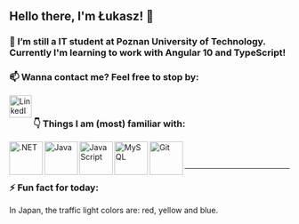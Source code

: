 ## Hello there, I'm Łukasz! 👋

<!--
**SelethenPL/SelethenPL** is a ✨ _special_ ✨ repository because its `README.md` (this file) appears on your GitHub profile.
-->

### 🌱 I’m still a IT student at Poznan University of Technology. Currently I'm learning to work with Angular 10 and TypeScript!

### 📫 Wanna contact me? Feel free to stop by:

[<img align="left" alt="LinkedIn" width="40px" src="https://cdn.jsdelivr.net/npm/simple-icons@v3/icons/linkedin.svg" />][linkedin]

<br />

### :point_down: Things I am (most) familiar with:

<img align="left" alt=".NET" width="60px" src="https://cdn.jsdelivr.net/npm/simple-icons@3.5.0/icons/dot-net.svg" />
<img align="left" alt="Java" width="60px" src="https://cdn.jsdelivr.net/npm/simple-icons@3.5.0/icons/java.svg" />
<img align="left" alt="JavaScript" width="60px" src="https://cdn.jsdelivr.net/npm/simple-icons@3.5.0/icons/javascript.svg" />
<!-- img align="left" alt="Angular" width="60px" src="https://cdn.jsdelivr.net/npm/simple-icons@3.5.0/icons/angularjs.svg" -->
<!-- img align="left" alt="TypeScript" width="60px" src="https://simpleicons.org/icons/typescript.svg" -->
<img align="left" alt="MySQL" width="60px" src="https://cdn.jsdelivr.net/npm/simple-icons@3.5.0/icons/mysql.svg" />
<img align="left" alt="Git" width="60px" src="https://cdn.jsdelivr.net/npm/simple-icons@3.5.0/icons/git.svg" />

<br />
<br />

---

### ⚡ Fun fact for today: 
In Japan, the traffic light colors are: red, yellow and blue.

[linkedin]: https://www.linkedin.com/in/%C5%82ukasz-duhr-5856a41a2/
